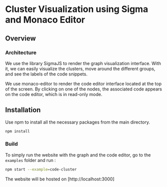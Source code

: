 # Cluster Visualization using Sigma and Monaco Editor

## Overview

### Architecture

We use the library SigmaJS to render the graph visualization interface. With it, we can easily visualize the clusters, move around the different groups, and see the labels of the code snippets.

We use monaco-editor to render the code editor interface located at the top of the screen. By clicking on one of the nodes, the associated code appears on the code editor, which is in read-only mode.

## Installation

Use npm to install all the necessary packages from the main directory.

```bash
npm install
```

### Build

To simply run the website with the graph and the code editor, go to the `examples` folder and run :

```bash
npm start --example=code-cluster
```

The website will be hosted on [http://localhost:3000]